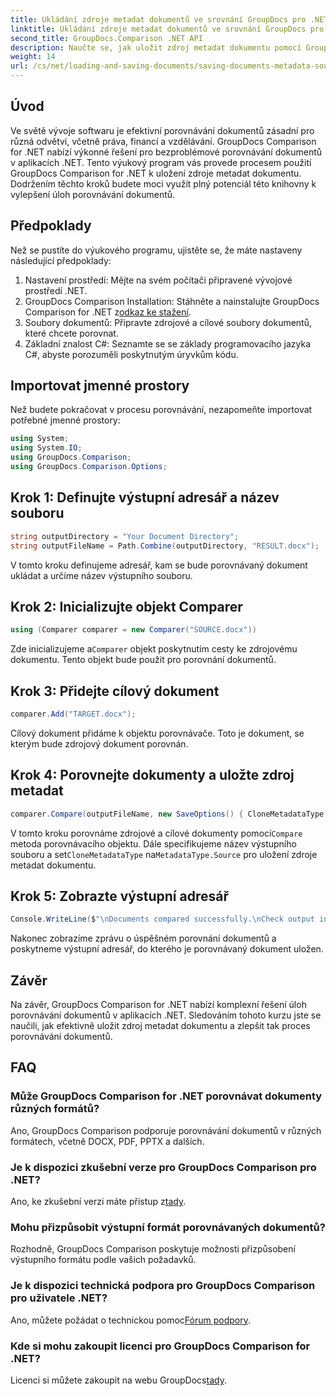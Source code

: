 ```yaml
---
title: Ukládání zdroje metadat dokumentů ve srovnání GroupDocs pro .NET
linktitle: Ukládání zdroje metadat dokumentů ve srovnání GroupDocs pro .NET
second_title: GroupDocs.Comparison .NET API
description: Naučte se, jak uložit zdroj metadat dokumentu pomocí GroupDocs Comparison for .NET. Postupujte podle našeho podrobného průvodce pro bezproblémové porovnání dokumentů ve vašem .NET.
weight: 14
url: /cs/net/loading-and-saving-documents/saving-documents-metadata-source/
---
```

## Úvod
Ve světě vývoje softwaru je efektivní porovnávání dokumentů zásadní pro různá odvětví, včetně práva, financí a vzdělávání. GroupDocs Comparison for .NET nabízí výkonné řešení pro bezproblémové porovnávání dokumentů v aplikacích .NET. Tento výukový program vás provede procesem použití GroupDocs Comparison for .NET k uložení zdroje metadat dokumentu. Dodržením těchto kroků budete moci využít plný potenciál této knihovny k vylepšení úloh porovnávání dokumentů.
## Předpoklady
Než se pustíte do výukového programu, ujistěte se, že máte nastaveny následující předpoklady:
1. Nastavení prostředí: Mějte na svém počítači připravené vývojové prostředí .NET.
2.  GroupDocs Comparison Installation: Stáhněte a nainstalujte GroupDocs Comparison for .NET z[odkaz ke stažení](https://releases.groupdocs.com/comparison/net/).
3. Soubory dokumentů: Připravte zdrojové a cílové soubory dokumentů, které chcete porovnat.
4. Základní znalost C#: Seznamte se se základy programovacího jazyka C#, abyste porozuměli poskytnutým úryvkům kódu.

## Importovat jmenné prostory
Než budete pokračovat v procesu porovnávání, nezapomeňte importovat potřebné jmenné prostory:
```csharp
using System;
using System.IO;
using GroupDocs.Comparison;
using GroupDocs.Comparison.Options;
```

## Krok 1: Definujte výstupní adresář a název souboru
```csharp
string outputDirectory = "Your Document Directory";
string outputFileName = Path.Combine(outputDirectory, "RESULT.docx");
```
V tomto kroku definujeme adresář, kam se bude porovnávaný dokument ukládat a určíme název výstupního souboru.
## Krok 2: Inicializujte objekt Comparer
```csharp
using (Comparer comparer = new Comparer("SOURCE.docx"))
```
 Zde inicializujeme a`Comparer` objekt poskytnutím cesty ke zdrojovému dokumentu. Tento objekt bude použit pro porovnání dokumentů.
## Krok 3: Přidejte cílový dokument
```csharp
comparer.Add("TARGET.docx");
```
Cílový dokument přidáme k objektu porovnávače. Toto je dokument, se kterým bude zdrojový dokument porovnán.
## Krok 4: Porovnejte dokumenty a uložte zdroj metadat
```csharp
comparer.Compare(outputFileName, new SaveOptions() { CloneMetadataType = MetadataType.Source });
```
 V tomto kroku porovnáme zdrojové a cílové dokumenty pomocí`Compare` metoda porovnávacího objektu. Dále specifikujeme název výstupního souboru a set`CloneMetadataType` na`MetadataType.Source` pro uložení zdroje metadat dokumentu.
## Krok 5: Zobrazte výstupní adresář
```csharp
Console.WriteLine($"\nDocuments compared successfully.\nCheck output in {outputDirectory}.");
```
Nakonec zobrazíme zprávu o úspěšném porovnání dokumentů a poskytneme výstupní adresář, do kterého je porovnávaný dokument uložen.

## Závěr
Na závěr, GroupDocs Comparison for .NET nabízí komplexní řešení úloh porovnávání dokumentů v aplikacích .NET. Sledováním tohoto kurzu jste se naučili, jak efektivně uložit zdroj metadat dokumentu a zlepšit tak proces porovnávání dokumentů.
## FAQ
### Může GroupDocs Comparison for .NET porovnávat dokumenty různých formátů?
Ano, GroupDocs Comparison podporuje porovnávání dokumentů v různých formátech, včetně DOCX, PDF, PPTX a dalších.
### Je k dispozici zkušební verze pro GroupDocs Comparison pro .NET?
 Ano, ke zkušební verzi máte přístup z[tady](https://releases.groupdocs.com/).
### Mohu přizpůsobit výstupní formát porovnávaných dokumentů?
Rozhodně, GroupDocs Comparison poskytuje možnosti přizpůsobení výstupního formátu podle vašich požadavků.
### Je k dispozici technická podpora pro GroupDocs Comparison pro uživatele .NET?
 Ano, můžete požádat o technickou pomoc[Fórum podpory](https://forum.groupdocs.com/c/comparison/12).
### Kde si mohu zakoupit licenci pro GroupDocs Comparison for .NET?
 Licenci si můžete zakoupit na webu GroupDocs[tady](https://purchase.groupdocs.com/buy).